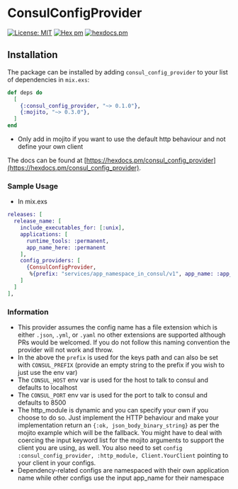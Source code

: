# ConsulConfigProvider

[![License: MIT](https://img.shields.io/badge/License-MIT-yellow.svg)](https://opensource.org/licenses/MIT)
[![Hex pm](http://img.shields.io/hexpm/v/consul_config_provider.svg?style=flat)](https://hex.pm/packages/consul_config_provider)
[![hexdocs.pm](https://img.shields.io/badge/docs-latest-green.svg?style=flat)](https://hexdocs.pm/consul_config_provider/)

## Installation

The package can be installed by adding `consul_config_provider` to your list of dependencies in `mix.exs`:

```elixir
def deps do
  [
    {:consul_config_provider, "~> 0.1.0"},
    {:mojito, "~> 0.3.0"},
  ]
end
```
* Only add in mojito if you want to use the default http behaviour and not define your own client

The docs can be found at [https://hexdocs.pm/consul_config_provider](https://hexdocs.pm/consul_config_provider).

### Sample Usage

* In mix.exs
```elixir
releases: [
  release_name: [
    include_executables_for: [:unix],
    applications: [
      runtime_tools: :permanent,
      app_name_here: :permanent
    ],
    config_providers: [
      {ConsulConfigProvider,
       %{prefix: "services/app_namespace_in_consul/v1", app_name: :app_name_here}}
    ]
  ]
],
```

### Information
* This provider assumes the config name has a file extension which is either `.json`, `.yml`, or `.yaml` no other extensions are supported although PRs would be welcomed. If you do not follow this naming convention the provider will not work and throw.
* In the above the `prefix` is used for the keys path and can also be set with `CONSUL_PREFIX` (provide an empty string to the prefix if you wish to just use the env var)
* The `CONSUL_HOST` env var is used for the host to talk to consul and defaults to localhost
* The `CONSUL_PORT` env var is used for the port to talk to consul and defaults to 8500
* The http_module is dynamic and you can specify your own if you choose to do so. Just implement the HTTP behaviour and make your implementation return an `{:ok, json_body_binary_string}` as per the mojito example which will be the fallback. You might have to deal with coercing the input keyword list for the mojito arguments to support the client you are using, as well. You also need to set `config :consul_config_provider, :http_module, Client.YourClient` pointing to your client in your configs.
* Dependency-related configs are namespaced with their own application name while other configs use the input app_name for their namespace